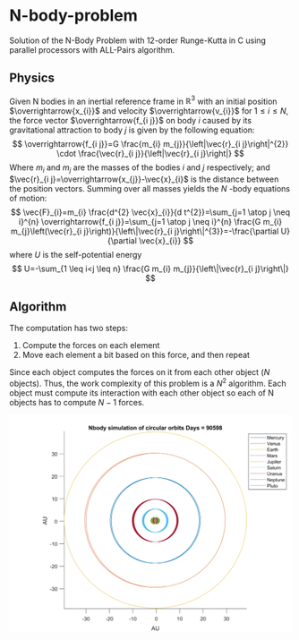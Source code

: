 # N-body-problem

Solution of the N-Body Problem with 12-order Runge-Kutta in C using parallel processors with ALL-Pairs algorithm.

## Physics

Given $\mathrm{N}$ bodies in an inertial reference frame in $\mathbb{R}^{3}$ with an initial position $\overrightarrow{x_{i}}$ and velocity $\overrightarrow{v_{i}}$ for $1 \leq i \leq N$, the force vector $\overrightarrow{f_{i j}}$ on body $i$ caused by its gravitational attraction to body $j$ is given by the following equation:
$$
\overrightarrow{f_{i j}}=G \frac{m_{i} m_{j}}{\left|\vec{r}_{i j}\right|^{2}} \cdot \frac{\vec{r}_{i j}}{\left|\vec{r}_{i j}\right|}
$$
Where $m_{i}$ and $m_{j}$ are the masses of the bodies $i$ and $j$ respectively; and $\vec{r}_{i j}=\overrightarrow{x_{j}}-\vec{x}_{i}$ is the distance between the position vectors.
Summing over all masses yields the $N$ -body equations of motion:
$$
\vec{F}_{i}=m_{i} \frac{d^{2} \vec{x}_{i}}{d t^{2}}=\sum_{j=1 \atop j \neq i}^{n} \overrightarrow{f_{i j}}=\sum_{j=1 \atop j \neq i}^{n} \frac{G m_{i} m_{j}\left(\vec{r}_{i j}\right)}{\left\|\vec{r}_{i j}\right\|^{3}}=-\frac{\partial U}{\partial \vec{x}_{i}}
$$
where $U$ is the self-potential energy
$$
U=-\sum_{1 \leq i<j \leq n} \frac{G m_{i} m_{j}}{\left\|\vec{r}_{i j}\right\|}
$$


## Algorithm
The computation has two steps:
1. Compute the forces on each element
2. Move each element a bit based on this force, and then repeat

Since each object computes the forces on it from each other object ($N$ objects). Thus, the work complexity of this problem is a $N^2$ algorithm. Each object must compute its interaction with each other object so each of N objects has to compute $N−1$ forces.

<img src="img/N_body_problem_solar_system.jpg" width="750">